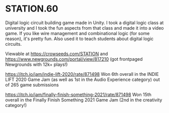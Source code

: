 # STATION.60
Digital logic circuit building game made in Unity.
I took a digital logic class at university and I took the fun aspects from that class and made it into a video game. If you like wire management and combinational logic (for some reason), it's pretty fun. Also used it to teach students about digital logic circuits.

Viewable at https://crowseeds.com/STATION and https://www.newgrounds.com/portal/view/817210 (got frontpaged Newgrounds with 12k+ plays!)

https://itch.io/jam/indie-lift-2020/rate/871498 Won 6th overall in the INDIE LIFT 2020 Game Jam (as well as 1st in the Audio Experience category) out of 265 game submissions

https://itch.io/jam/finally-finish-something-2021/rate/871498 Won 15th overall in the Finally Finish Something 2021 Game Jam (2nd in the creativity category!)
